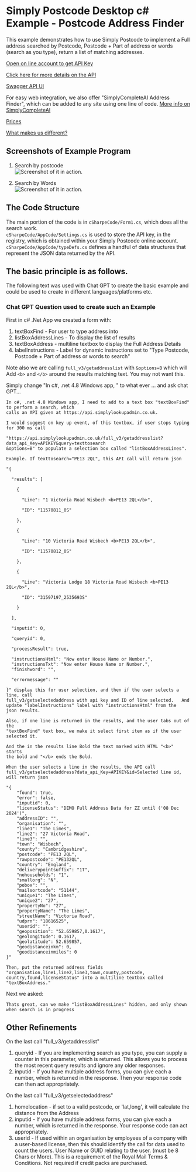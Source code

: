 # Simply Postcode Desktop c# Example - Postcode Address Finder
 
This example demonstrates how to use Simply Postcode to implement a Full address searched by
Postcode, Postcode + Part of address or words (search as you type), return a list of matching addresses.

[Open on line account to get API Key](https://www.simplylookupconsole.co.uk/wizards/OpenAccount.aspx?coid=30_30_30_______)

[Click here for more details on the API](https://www.simplypostcode.com/address-finder-open-api#getselectedaddress)

[Swagger API UI](https://api.simplylookupadmin.co.uk)

For easy web integration, we also offer "SimplyCompleteAI Address Finder", which can be added to any site using one line of code. [More info on SimplyCompleteAI](https://www.simplypostcode.com/address-finder-for-web-site)

[Prices](https://www.simplypostcode.com/pricing/price-list)

[What makes us different?](https://www.simplypostcode.com/royal-mail-paf-daily-data)

## Screenshots of Example Program
1. Search by postcode<br>
![Screenshot of it in action.](/images/screen1.png)

2. Search by Words<br>
![Screenshot of it in action.](/images/screen2.png)

## The Code Structure

The main portion of the code is in `cSharpeCode/Form1.cs`, which does all the search work.  
`cSharpeCode/AppCode/Settings.cs` is used to store the API key, in the registry, which is obtained within your Simply Postcode online account.
`cSharpeCode/AppCode/typeDefs.cs` defines a handful of data structures that represent the JSON data returned by the API.

## The basic principle is as follows.   

The following text was used with Chat GPT to create the basic example and could be used to create in different languages/platforms etc.

### Chat GPT Question used to create such an Example

First in c# .Net App we created a form with:
1. textBoxFind  - For user to type address into
2. listBoxAddressLines  - To display the list of results
3. textBoxAddress  - multiline textbox to display the Full Address Details
4. labelInstructions  - Label for dynamic instructions set to "Type Postcode, Postcode + Part of address or words to search"

Note also we are calling `full_v3/getaddresslist` with `&options=B` which will Add `<b>` and `</b>` around the results matching text.  You may not want this.

Simply change "In c#, .net 4.8 Windows app, " to what ever ... and ask chat GPT...

```
In c#, .net 4.8 Windows app, I need to add to a text box "textBoxFind" to perform a search, which 
calls an API given at https://api.simplylookupadmin.co.uk.   

I would suggest on key up event, of this textbox, if user stops typing for 300 ms call

"https://api.simplylookupadmin.co.uk/full_v3/getaddresslist?data_api_Key=APIKEY&query=texttosearch
&options=B" to populate a selection box called "listBoxAddressLines".  

Example. If texttosearch="PE13 2QL", this API call will return json

"{

  "results": [

    {

      "Line": "1 Victoria Road Wisbech <b>PE13 2QL</b>",

      "ID": "11570811_0S"

    },

    {

      "Line": "10 Victoria Road Wisbech <b>PE13 2QL</b>",

      "ID": "11570812_0S"

    },

    {

      "Line": "Victoria Lodge 18 Victoria Road Wisbech <b>PE13 2QL</b>",

      "ID": "31597197_2535693S"

    }

  ],

  "inputid": 0,

  "queryid": 0,

  "processResult": true,

  "instructionsHtml": "Now enter House Name or Number.",
  "instructionsTxt": "Now enter House Name or Number.",
  "finishword": "",

  "errormessage": ""

}" display this for user selection, and then if the user selects a line, call 
full_v3/getselectedaddress with api key and ID of line selected.   And 
update "labelInstructions" label with "instructionsHtml" from the 
json results.

Also, if one line is returned in the results, and the user tabs out of the 
"textBoxFind" text box, we make it select first item as if the user
selected it.

And the in the results line Bold the text marked with HTML "<b>" starts 
the bold and "</b> ends the Bold.

When the user selects a line in the results, the API call 
full_v3/getselectedaddress?data_api_Key=APIKEY&id=Selected line id, 
will return json

"{ 
    "found": true, 
    "error": false, 
    "inputid": 0, 
    "licenseStatus": "DEMO Full Address Data for ZZ until ('08 Dec 2024')", 
    "addressID": "", 
    "organisation": "", 
    "line1": "The Limes", 
    "line2": "27 Victoria Road", 
    "line3": "", 
    "town": "Wisbech", 
    "county": "Cambridgeshire", 
    "postcode": "PE13 2QL", 
    "rawpostcode": "PE132QL", 
    "country": "England", 
    "deliverypointsuffix": "1T", 
    "nohouseholds": "1", 
    "smallorg": "N", 
    "pobox": "", 
    "mailsortcode": "51144", 
    "unique1": "The Limes", 
    "unique2": "27", 
    "propertyNo": "27", 
    "propertyName": "The Limes", 
    "streetName": "Victoria Road", 
    "udprn": "18616525", 
    "userid": "", 
    "geoposition": "52.659857,0.1617", 
    "geolongitude": 0.1617, 
    "geolatitude": 52.659857, 
    "geodistanceinkm": 0, 
    "geodistanceinmiles": 0 
}"

Then, put the returned address fields "organisation,line1,line2,line3,town,county,postcode,
country,found,licenseStatus" into a multiline textbox called "textBoxAddress."  
```

Next we asked:

```
Thats great, can we make "listBoxAddressLines" hidden, and only shown when search is in progress
```

## Other Refinements

On the last call "full_v3/getaddresslist"
1. queryid - If you are implementing search as you type, you can supply a counter in this parameter, which is returned. This allows you to process the most recent query results and ignore any 
older responses.
2. inputid - If you have multiple address forms, you can give each a number, which is returned in the response. Then your response code can then act appropriately.

On the last call "full_v3/getselectedaddress"
1. homelocation - if set to a valid postcode, or 'lat,long', it will calculate the distance from the Address
2. inputid - If you have multiple address forms, you can give each a number, which is returned in the response. Your response code can act appropriately.
3. userid - If used within an organisation by employees of a company with a user-based license, then this should identify the call for data used to count the users. User Name or GUID relating to the user. (must be 8 Chars or More).  This is a requirement of the Royal Mail Terms & Conditions. Not required if credit packs are purchased.